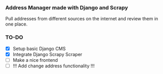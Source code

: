 ### Address Manager made with Django and Scrapy

Pull addresses from different sources on the internet and review them in one place.

### TO-DO

- [x] Setup basic Django CMS
- [x] Integrate Django Scrapy Scraper 
- [ ] Make a nice frontend
- [ ] !!! Add change address functionality !!!